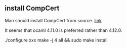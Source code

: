 ## install CompCert

Man should install CompCert from source. [link](https://compcert.org/man/manual002.html#sec23)

It seems that ocaml 4.11.0 is preferred rather than 4.12.0.

./configure xxx
make -j 4 all && sudo make install

